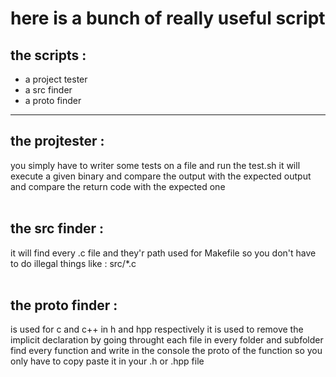 <h1>here is a bunch of really useful script</h1>

## the scripts :
- a project tester
- a src finder
- a proto finder

--- 

## the projtester :
you simply have to writer some tests on a file and run the test.sh 
it will execute a given binary and compare the output with the expected output and 
compare the return code with the expected one
<br>
<br>

## the src finder : 
it will find every .c file and they'r path used for Makefile so you don't have to do illegal 
things like : src/*.c
<br>
<br>

## the proto finder :
is used for c and c++ in h and hpp respectively 
it is used to remove the implicit declaration by going throught each file in every folder and subfolder
find every function and write in the console the proto of the function so you only have to copy paste it 
in your .h or .hpp file 
